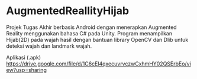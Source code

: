 # AugmentedReallityHijab
Projek Tugas Akhir berbasis Android dengan menerapkan Augmented Reality menggunakan bahasa C# pada Unity. Program menampilkan Hijab(2D) pada wajah hasil dengan bantuan library OpenCV dan Dlib untuk deteksi wajah dan landmark wajah.

Aplikasi (.apk)
https://drive.google.com/file/d/1C6cEl4qxecuvrvczwCxhmHY02QSErbEo/view?usp=sharing
